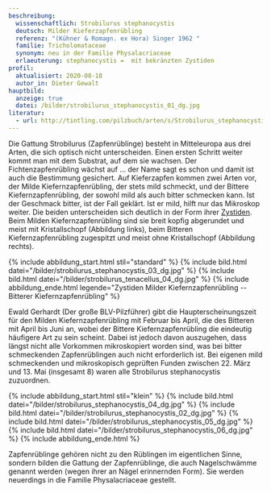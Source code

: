 ```yaml
---
beschreibung:
  wissenschaftlich: Strobilurus stephanocystis
  deutsch: Milder Kieferzapfenrübling
  referenz: "(Kühner & Romagn. ex Hora) Singer 1962 "
  familie: Tricholomataceae
  synonym: neu in der Familie Physalacriaceae
  erlaeuterung: stephanocystis =  mit bekränzten Zystiden
profil:
  aktualisiert: 2020-08-18
  autor_in: Dieter Gewalt
hauptbild:
  anzeige: true
  datei: /bilder/strobilurus_stephanocystis_01_dg.jpg
literatur:
  - url: http://tintling.com/pilzbuch/arten/s/Strobilurus_stephanocystis.html
---
```

Die Gattung Strobilurus (Zapfenrüblinge) besteht in Mitteleuropa aus drei Arten, die sich optisch nicht unterscheiden. Einen ersten Schritt weiter kommt man mit dem Substrat, auf dem sie wachsen. Der Fichtenzapfenrübling wächst auf … der Name sagt es schon und damit ist auch die Bestimmung gesichert. Auf Kieferzapfen kommen zwei Arten vor, der Milde Kiefernzapfenrübling, der stets mild schmeckt, und der Bittere Kiefernzapfenrübling, der sowohl mild als auch bitter schmecken kann. Ist der Geschmack bitter, ist der Fall geklärt. Ist er mild, hilft nur das Mikroskop weiter. Die beiden unterscheiden sich deutlich in der Form ihrer [Zystiden](Zystiden "Glossar"). Beim Milden Kiefernzapfenrübling sind sie breit kopfig abgerundet und meist mit Kristallschopf (Abbildung links), beim Bitteren Kiefernzapfenrübling zugespitzt und meist ohne Kristallschopf (Abbildung rechts).

{% include abbildung_start.html stil="standard" %}
{% include bild.html datei="/bilder/strobilurus_stephanocystis_03_dg.jpg" %}
{% include bild.html datei="/bilder/strobilurus_tenacellus_04_dg.jpg" %}
{% include abbildung_ende.html legende="Zystiden Milder Kiefernzapfenrübling -- Bitterer Kiefernzapfenrübling" %}




Ewald Gerhardt (Der große BLV-Pilzführer) gibt die Haupterscheinungszeit für den Milden Kiefernzapfenrübling mit Februar bis April, die des Bitteren mit April bis Juni an, wobei der Bittere Kiefernzapfenrübling die eindeutig häufigere Art zu sein scheint. Dabei ist jedoch davon auszugehen, dass längst nicht alle Vorkommen mikroskopiert worden sind, was bei bitter schmeckenden Zapfenrüblingen auch nicht erforderlich ist. Bei eigenen mild schmeckenden und mikroskopisch geprüften Funden zwischen 22. März und 13. Mai (insgesamt 8) waren alle Strobilurus stephanocystis zuzuordnen.

{% include abbildung_start.html stil="klein" %}
{% include bild.html datei="/bilder/strobilurus_stephanocystis_04_dg.jpg" %}
{% include bild.html datei="/bilder/strobilurus_stephanocystis_02_dg.jpg" %}
{% include bild.html datei="/bilder/strobilurus_stephanocystis_05_dg.jpg" %}
{% include bild.html datei="/bilder/strobilurus_stephanocystis_06_dg.jpg" %}
{% include abbildung_ende.html %}

Zapfenrüblinge gehören nicht zu den Rüblingen im eigentlichen Sinne, sondern bilden die Gattung der Zapfenrüblinge, die auch Nagelschwämme genannt werden (wegen ihrer an Nägel erinnernden Form). Sie werden neuerdings in die Familie Physalacriaceae gestellt.
